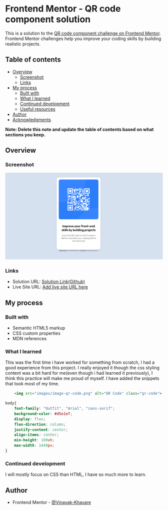 # Frontend Mentor - QR code component solution

This is a solution to the [QR code component challenge on Frontend Mentor](https://www.frontendmentor.io/challenges/qr-code-component-iux_sIO_H). Frontend Mentor challenges help you improve your coding skills by building realistic projects. 

## Table of contents

- [Overview](#overview)
  - [Screenshot](#screenshot)
  - [Links](#links)
- [My process](#my-process)
  - [Built with](#built-with)
  - [What I learned](#what-i-learned)
  - [Continued development](#continued-development)
  - [Useful resources](#useful-resources)
- [Author](#author)
- [Acknowledgments](#acknowledgments)

**Note: Delete this note and update the table of contents based on what sections you keep.**

## Overview

### Screenshot

![](./screenshot.png)

### Links

- Solution URL: [Solution Link(Github)](https://github.com/Vinayak-Khavare/Frontend-Mentor/tree/main/Ch.%201%20-%20QR%20Code)
- Live Site URL: [Add live site URL here](https://your-live-site-url.com)

## My process

### Built with

- Semantic HTML5 markup
- CSS custom properties
- MDN references

### What I learned

This was the first time i have worked for something from scratch, I had a good experience from this project. I really enjoyed it though the css styling content was a bit hard for me(even though i had learned it previously), I think this practice will make me proud of myself. I have added the snippets that took most of my time.

```html
    <img src="images/image-qr-code.png" alt="QR Code" class="qr-code">
```
```css
body{
    font-family: "Outfit", "Arial", "sans-serif";
    background-color: #d5e1ef;
    display: flex;
    flex-direction: column;
    justify-content: center;
    align-items: center;
    min-height: 100vh;
    max-width: 1440px;
}
```

### Continued development

I will mostly focus on CSS than HTML, I have so much more to learn.

## Author

- Frontend Mentor - [@Vinayak-Khavare](https://www.frontendmentor.io/profile/Vinayak-Khavare)